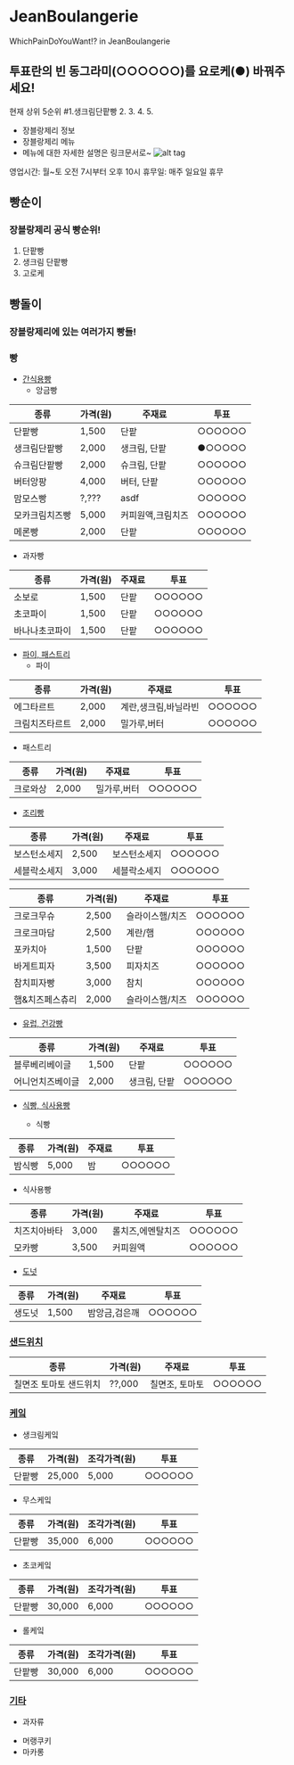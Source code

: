 JeanBoulangerie
============================================
WhichPainDoYouWant!? in JeanBoulangerie
## 투표란의 빈 동그라미(○○○○○○)를 요로케(●) 바꿔주세요!
현재 상위 5순위
#1.생크림단팥빵 2. 3. 4. 5. 

- 장블랑제리 정보
- 장블랑제리 메뉴
- 메뉴에 대한 자세한 설명은 링크문서로~
![alt tag](http://www.dtrix.co.kr/wp-content/uploads/2016/01/%EC%9F%9D%EB%B8%94%EB%9E%91%EC%A0%9C%EB%A6%AC_1.png)

영업시간: 월~토 오전 7시부터 오후 10시
휴무일: 매주 일요일 휴무

빵순이
------------------------------
### 장블랑제리 공식 빵순위!
1. 단팥빵
2. 생크림 단팥빵
3. 고로케

빵돌이
-------------------------------
### 장블랑제리에 있는 여러가지 빵들!

### 빵
- [간식용빵](./간식용빵.md/)
  - 앙금빵

종류 | 가격(원) | 주재료 | 투표
---- | -------- | ------ | ----
단팥빵 | 1,500 | 단팥 | ○○○○○○
생크림단팥빵 | 2,000 | 생크림, 단팥 | ●○○○○○
슈크림단팥빵 | 2,000 | 슈크림, 단팥 | ○○○○○○
버터앙팡 | 4,000 | 버터, 단팥 | ○○○○○○
맘모스빵 | ?,??? | asdf | ○○○○○○
모카크림치즈빵 | 5,000 | 커피원액,크림치즈 | ○○○○○○
메론빵 | 2,000 | 단팥 | ○○○○○○

  - 과자빵

종류 | 가격(원) | 주재료 | 투표
---- | -------- | ------ | ----
소보로 | 1,500 | 단팥 | ○○○○○○
초코파이 | 1,500 | 단팥 | ○○○○○○
바나나초코파이 | 1,500 | 단팥 | ○○○○○○

- [파이, 패스트리](./파이,패스트리.md/)
  - 파이

종류 | 가격(원) | 주재료 | 투표
---- | -------- | ------ | ----
에그타르트 | 2,000 | 계란,생크림,바닐라빈 | ○○○○○○
크림치즈타르트 | 2,000 | 밀가루,버터 | ○○○○○○

  - 패스트리

종류 | 가격(원) | 주재료 | 투표
---- | -------- | ------ | ----
크로와상 | 2,000 | 밀가루,버터 | ○○○○○○

- [조리빵](./조리빵.md/)

종류 | 가격(원) | 주재료 | 투표
---- | -------- | ------ | ----
보스턴소세지 | 2,500 | 보스턴소세지 | ○○○○○○
세블락소세지 | 3,000 | 세블락소세지 | ○○○○○○

종류 | 가격(원) | 주재료 | 투표
---- | -------- | ------ | ----
크로크무슈 | 2,500 | 슬라이스햄/치즈 | ○○○○○○
크로크마담 | 2,500 | 계란/햄 | ○○○○○○
포카치아 | 1,500 | 단팥 | ○○○○○○
바게트피자 | 3,500 | 피자치즈 | ○○○○○○
참치피자빵 | 3,000 | 참치 | ○○○○○○
햄&치즈페스츄리 | 2,000 | 슬라이스햄/치즈 | ○○○○○○


- [유럽, 건강빵](./건강빵.md/)

종류 | 가격(원) | 주재료 | 투표
---- | -------- | ------ | ----
블루베리베이글 | 1,500 | 단팥 | ○○○○○○
어니언치즈베이글 | 2,000 | 생크림, 단팥 | ○○○○○○

- [식빵, 식사용빵](./식빵,식사용빵.md/)

  - 식빵 

종류 | 가격(원) | 주재료 | 투표
---- | -------- | ------ | ----
밤식빵 | 5,000 | 밤 | ○○○○○○

  - 식사용빵

종류 | 가격(원) | 주재료 | 투표
---- | -------- | ------ | ----
치즈치아바타 | 3,000 | 롤치즈,에멘탈치즈 | ○○○○○○
모카빵 | 3,500 | 커피원액 | ○○○○○○

- [도넛](./도넛.md/)

종류 | 가격(원) | 주재료 | 투표
---- | -------- | ------ | ----
생도넛 | 1,500 | 밤앙금,검은깨 | ○○○○○○

### [샌드위치](./샌드위치.md/)

종류 | 가격(원) | 주재료 | 투표
---- | -------- | ------ | ----
칠면조 토마토 샌드위치 | ??,000 | 칠면조, 토마토 | ○○○○○○

### [케잌](./케잌.md/)

  - 생크림케잌 

종류 | 가격(원) | 조각가격(원) | 투표
---- | -------- | ------ | ----
단팥빵 | 25,000 | 5,000 | ○○○○○○

  - 무스케잌

종류 | 가격(원) | 조각가격(원) | 투표
---- | -------- | ------ | ----
단팥빵 | 35,000 | 6,000 | ○○○○○○

  - 초코케잌

종류 | 가격(원) | 조각가격(원) | 투표
---- | -------- | ------ | ----
단팥빵 | 30,000 | 6,000 | ○○○○○○

  - 롤케잌

종류 | 가격(원) | 조각가격(원) | 투표
---- | -------- | ------ | ----
단팥빵 | 30,000 | 6,000 | ○○○○○○

### [기타](./기타.md/)

- 과자류
 * 머랭쿠키
 * 마카롱
